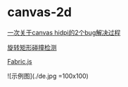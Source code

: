 # canvas-2d

[一次关于canvas hidpi的2个bug解决过程](http://jiaolonghuang.github.io/2015/11/16/bug-canvas/)

[旋转矩形碰撞检测](http://www.cnblogs.com/Cson/archive/2012/08/15/2639350.html)

[Fabric.js](http://fabricjs.com/)

![示例图](./de.jpg =100x100)
